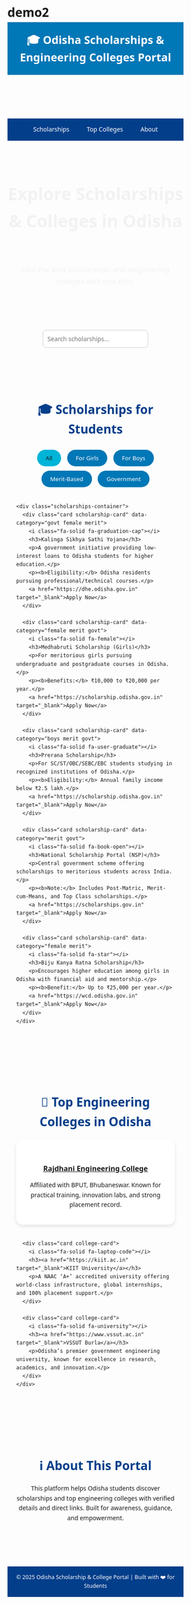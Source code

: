 # demo2
<!DOCTYPE html>
<html lang="en">
<head>
    <meta charset="UTF-8">
    <meta name="viewport" content="width=device-width, initial-scale=1.0">
    <title>Odisha Scholarship Portal - Empowering Education</title>
    <link rel="stylesheet" href="https://cdnjs.cloudflare.com/ajax/libs/font-awesome/6.4.0/css/all.min.css">
    <style>
        *{
            margin: 0;
            padding: 0;
            box-sizing: border-box;
            font-family: 'Segoe UI', Tahoma, Geneva, Verdana, sans-serif;
        } 

        :root {
            --primary-color: #4a6bdf;
            --secondary-color: #f97316;
            --accent-color: #10b981;
            --text-dark: #1f2937;
            --text-light: #6b7280;
            --bg-light: #f9fafb;
            --white: #ffffff;
            --shadow: 0 4px 6px rgba(0, 0, 0, 0.1);
            --shadow-lg: 0 10px 25px rgba(0, 0, 0, 0.1);
        }

        body {
            background-color: var(--bg-light);
            color: var(--text-dark);
            line-height: 1.6;
        }

        /* Header Styles */
        header {
            background: linear-gradient(135deg, var(--primary-color), #6366f1);
            color: var(--white);
            padding: 1rem 0;
            position: sticky;
            top: 0;
            z-index: 100;
            box-shadow: var(--shadow);
        }

        .container {
            max-width: 1200px;
            margin: 0 auto;
            padding: 0 20px;
        }

        .header-content {
            display: flex;
            justify-content: space-between;
            align-items: center;
        }

        .logo {
            display: flex;
            align-items: center;
            font-size: 1.5rem;
            font-weight: bold;
        }

        .logo i {
            margin-right: 10px;
            font-size: 2rem;
        }

        nav ul {
            display: flex;
            list-style: none;
        }

        nav ul li {
            margin-left: 2rem;
        }

        nav ul li a {
            color: var(--white);
            text-decoration: none;
            transition: all 0.3s ease;
            padding: 0.5rem 0;
            border-bottom: 2px solid transparent;
        }

        nav ul li a:hover {
            border-bottom: 2px solid var(--white);
        }

        /* Hero Section */
        .hero {
            background: linear-gradient(135deg, var(--primary-color), var(--secondary-color));
            color: var(--white);
            padding: 4rem 0;
            text-align: center;
            position: relative;
            overflow: hidden;
        }

        .hero::before {
            content: "";
            position: absolute;
            top: 0;
            left: 0;
            width: 100%;
            height: 100%;
            background: url('https://picsum.photos/seed/education/1200/400.jpg') center/cover;
            opacity: 0.2;
            z-index: -1;
        }

        .hero h1 {
            font-size: 2.5rem;
            margin-bottom: 1rem;
            animation: fadeInDown 1s ease;
        }

        .hero p {
            font-size: 1.2rem;
            max-width: 800px;
            margin: 0 auto 2rem;
            animation: fadeInUp 1s ease;
        }

        .search-box {
            max-width: 600px;
            margin: 0 auto;
            position: relative;
            animation: fadeIn 1.5s ease;
        }

        .search-box input {
            width: 100%;
            padding: 1rem 3rem 1rem 1.5rem;
            border-radius: 50px;
            border: none;
            font-size: 1rem;
            box-shadow: var(--shadow-lg);
        }

        .search-box button {
            position: absolute;
            right: 5px;
            top: 50%;
            transform: translateY(-50%);
            background: var(--secondary-color);
            color: var(--white);
            border: none;
            padding: 0.7rem 1.5rem;
            border-radius: 50px;
            cursor: pointer;
            transition: all 0.3s ease;
        }

        .search-box button:hover {
            background: #ea580c;
        }

        /* Filter Section */
        .filter-section {
            padding: 2rem 0;
            background: var(--white);
            box-shadow: var(--shadow);
            margin-bottom: 2rem;
        }

        .filter-container {
            display: flex;
            justify-content: center;
            flex-wrap: wrap;
            gap: 1rem;
        }

        .filter-btn {
            padding: 0.5rem 1.5rem;
            background: var(--white);
            border: 2px solid var(--primary-color);
            color: var(--primary-color);
            border-radius: 50px;
            cursor: pointer;
            transition: all 0.3s ease;
            font-weight: 500;
        }

        .filter-btn:hover, .filter-btn.active {
            background: var(--primary-color);
            color: var(--white);
        }

        /* Colleges Section */
        .colleges-section {
            padding: 3rem 0;
            background: var(--white);
            margin-bottom: 2rem;
        }

        .colleges-grid {
            display: grid;
            grid-template-columns: repeat(auto-fill, minmax(280px, 1fr));
            gap: 1.5rem;
            margin-top: 2rem;
        }

        .college-card {
            background: var(--white);
            border-radius: 12px;
            overflow: hidden;
            box-shadow: var(--shadow);
            transition: all 0.3s ease;
            display: flex;
            flex-direction: column;
            height: 100%;
        }

        .college-card:hover {
            transform: translateY(-8px);
            box-shadow: var(--shadow-lg);
        }

        .college-image {
            height: 160px;
            background: linear-gradient(135deg, var(--primary-color), #6366f1);
            display: flex;
            align-items: center;
            justify-content: center;
            color: var(--white);
            font-size: 3rem;
        }

        .college-content {
            padding: 1.5rem;
            flex-grow: 1;
            display: flex;
            flex-direction: column;
        }

        .college-name {
            font-size: 1.2rem;
            font-weight: 600;
            margin-bottom: 0.5rem;
            color: var(--text-dark);
        }

        .college-type {
            color: var(--text-light);
            font-size: 0.9rem;
            margin-bottom: 1rem;
        }

        .college-link {
            display: inline-flex;
            align-items: center;
            color: var(--primary-color);
            text-decoration: none;
            font-weight: 500;
            margin-top: auto;
            transition: all 0.3s ease;
        }

        .college-link:hover {
            color: var(--secondary-color);
        }

        .college-link i {
            margin-left: 0.5rem;
            transition: transform 0.3s ease;
        }

        .college-link:hover i {
            transform: translateX(5px);
        }

        /* Scholarship Cards */
        .scholarships-section {
            padding: 2rem 0;
        }

        .section-title {
            text-align: center;
            font-size: 2rem;
            margin-bottom: 3rem;
            color: var(--text-dark);
            position: relative;
        }

        .section-title::after {
            content: "";
            position: absolute;
            bottom: -10px;
            left: 50%;
            transform: translateX(-50%);
            width: 80px;
            height: 4px;
            background: var(--secondary-color);
            border-radius: 2px;
        }

        .scholarship-grid {
            display: grid;
            grid-template-columns: repeat(auto-fit, minmax(350px, 1fr));
            gap: 2rem;
        }

        .scholarship-card {
            background: var(--white);
            border-radius: 15px;
            overflow: hidden;
            box-shadow: var(--shadow);
            transition: all 0.3s ease;
            animation: fadeInUp 0.8s ease;
        }

        .scholarship-card:hover {
            transform: translateY(-10px);
            box-shadow: var(--shadow-lg);
        }

        .card-header {
            background: linear-gradient(135deg, var(--primary-color), #6366f1);
            color: var(--white);
            padding: 1.5rem;
            position: relative;
        }

        .card-header h3 {
            font-size: 1.5rem;
            margin-bottom: 0.5rem;
        }

        .card-header .badge {
            position: absolute;
            top: 1rem;
            right: 1rem;
            background: var(--secondary-color);
            color: var(--white);
            padding: 0.3rem 0.8rem;
            border-radius: 20px;
            font-size: 0.8rem;
        }

        .card-body {
            padding: 1.5rem;
        }

        .card-section {
            margin-bottom: 1.5rem;
        }

        .card-section h4 {
            color: var(--primary-color);
            margin-bottom: 0.5rem;
            display: flex;
            align-items: center;
        }

        .card-section h4 i {
            margin-right: 0.5rem;
        }

        .card-section ul {
            list-style-type: none;
            padding-left: 1.5rem;
        }

        .card-section ul li {
            position: relative;
            margin-bottom: 0.5rem;
            padding-left: 1.5rem;
        }

        .card-section ul li::before {
            content: "•";
            position: absolute;
            left: 0;
            color: var(--accent-color);
            font-weight: bold;
        }

        .card-footer {
            padding: 1rem 1.5rem;
            background: var(--bg-light);
            display: flex;
            justify-content: space-between;
            align-items: center;
        }

        .apply-btn {
            background: var(--accent-color);
            color: var(--white);
            border: none;
            padding: 0.7rem 1.5rem;
            border-radius: 50px;
            cursor: pointer;
            font-weight: 500;
            transition: all 0.3s ease;
            text-decoration: none;
            display: inline-block;
        }

        .apply-btn:hover {
            background: #059669;
            transform: scale(1.05);
        }

        .source-links {
            display: flex;
            gap: 0.5rem;
        }

        .source-link {
            width: 30px;
            height: 30px;
            border-radius: 50%;
            background: var(--primary-color);
            color: var(--white);
            display: flex;
            align-items: center;
            justify-content: center;
            text-decoration: none;
            transition: all 0.3s ease;
        }

        .source-link:hover {
            background: var(--secondary-color);
            transform: scale(1.1);
        }

        /* Footer */
        footer {
            background: var(--text-dark);
            color: var(--white);
            padding: 3rem 0 1rem;
            margin-top: 4rem;
        }

        .footer-content {
            display: grid;
            grid-template-columns: repeat(auto-fit, minmax(250px, 1fr));
            gap: 2rem;
            margin-bottom: 2rem;
        }

        .footer-section h3 {
            margin-bottom: 1rem;
            color: var(--secondary-color);
        }

        .footer-section ul {
            list-style: none;
        }

        .footer-section ul li {
            margin-bottom: 0.5rem;
        }

        .footer-section ul li a {
            color: #d1d5db;
            text-decoration: none;
            transition: color 0.3s ease;
        }

        .footer-section ul li a:hover {
            color: var(--secondary-color);
        }

        .footer-bottom {
            text-align: center;
            padding-top: 2rem;
            border-top: 1px solid #374151;
            color: #9ca3af;
        }

        /* Animations */
        @keyframes fadeInDown {
            from {
                opacity: 0;
                transform: translateY(-30px);
            }
            to {
                opacity: 1;
                transform: translateY(0);
            }
        }

        @keyframes fadeInUp {
            from {
                opacity: 0;
                transform: translateY(30px);
            }
            to {
                opacity: 1;
                transform: translateY(0);
            }
        }

        @keyframes fadeIn {
            from {
                opacity: 0;
            }
            to {
                opacity: 1;
            }
        }

        /* Responsive Design */
        @media (max-width: 768px) {
            .header-content {
                flex-direction: column;
                text-align: center;
            }

            nav ul {
                margin-top: 1rem;
                flex-wrap: wrap;
                justify-content: center;
            }

            nav ul li {
                margin: 0.5rem;
            }

            .hero h1 {
                font-size: 2rem;
            }

            .scholarship-grid {
                grid-template-columns: 1fr;
            }

            .colleges-grid {
                grid-template-columns: repeat(auto-fill, minmax(250px, 1fr));
            }
        }
    </style>
</head>
<body>
    <!-- Header -->
    <header>
        <div class="container">
            <div class="header-content">
                <div class="logo">
                    <i class="fas fa-graduation-cap"></i>
                    <span>Odisha Scholarship Portal</span>
                </div>
                <nav>
                    <ul>
                        <li><a href="#home">Home</a></li>
                        <li><a href="#colleges">Colleges</a></li>
                        <li><a href="#scholarships">Scholarships</a></li>
                        <li><a href="omps5.html">How to Apply</a></li>
                        <li><a href="#contact">Contact</a></li>
                    </ul>
                </nav>
            </div>
        </div>
    </header>

    <!-- Hero Section -->
    <section class="hero" id="home">
        <div class="container">
            <h1>Empowering Education Through Scholarships</h1>
            <p>Discover various scholarship opportunities in Odisha to support your educational journey. Find the right scholarship that matches your needs and eligibility.</p>
            <div class="search-box">
                <input type="text" id="searchInput" placeholder="Search for scholarships...">
                <button type="button" onclick="searchScholarships()"><i class="fas fa-search"></i></button>
            </div>
        </div>
    </section>

    <!-- Colleges Section -->
    <section class="colleges-section" id="colleges">
        <div class="container">
            <h2 class="section-title">Top Colleges in Odisha</h2>
            <div class="colleges-grid">
                <div class="college-card">
                    <div class="college-image">
                        <i class="fas fa-university"></i>
                    </div>
                    <div class="college-content">
                        <h3 class="college-name">KIIT University</h3>
                        <p class="college-type">Private University</p>
                        <a href="https://kiit.ac.in" target="_blank" class="college-link">
                            Visit Website <i class="fas fa-arrow-right"></i>
                        </a>
                    </div>
                </div>
                
                <div class="college-card">
                    <div class="college-image">
                        <i class="fas fa-university"></i>
                    </div>
                    <div class="college-content">
                        <h3 class="college-name">Rajdhani Engineering College</h3>
                        <p class="college-type">Engineering College</p>
                        <a href="https://www.rec.ac.in/" target="_blank" class="college-link">
                            Visit Website <i class="fas fa-arrow-right"></i>
                        </a>
                    </div>
                </div>
                
                <div class="college-card">
                    <div class="college-image">
                        <i class="fas fa-university"></i>
                    </div>
                    <div class="college-content">
                        <h3 class="college-name">OUTR (CET Bhubaneswar)</h3>
                        <p class="college-type">Government University</p>
                        <a href="https://outr.ac.in" target="_blank" class="college-link">
                            Visit Website <i class="fas fa-arrow-right"></i>
                        </a>
                    </div>
                </div>
                
                <div class="college-card">
                    <div class="college-image">
                        <i class="fas fa-university"></i>
                    </div>
                    <div class="college-content">
                        <h3 class="college-name">ITER (SOA University)</h3>
                        <p class="college-type">Private University</p>
                        <a href="https://soa.ac.in/iter" target="_blank" class="college-link">
                            Visit Website <i class="fas fa-arrow-right"></i>
                        </a>
                    </div>
                </div>
                
                <div class="college-card">
                    <div class="college-image">
                        <i class="fas fa-university"></i>
                    </div>
                    <div class="college-content">
                        <h3 class="college-name">NIT Rourkela</h3>
                        <p class="college-type">Institute of National Importance</p>
                        <a href="https://nitrkl.ac.in" target="_blank" class="college-link">
                            Visit Website <i class="fas fa-arrow-right"></i>
                        </a>
                    </div>
                </div>
                
                <div class="college-card">
                    <div class="college-image">
                        <i class="fas fa-university"></i>
                    </div>
                    <div class="college-content">
                        <h3 class="college-name">VSSUT Burla</h3>
                        <p class="college-type">Government University</p>
                        <a href="https://vssut.ac.in" target="_blank" class="college-link">
                            Visit Website <i class="fas fa-arrow-right"></i>
                        </a>
                    </div>
                </div>
                
                <div class="college-card">
                    <div class="college-image">
                        <i class="fas fa-university"></i>
                    </div>
                    <div class="college-content">
                        <h3 class="college-name">CET Bhubaneswar</h3>
                        <p class="college-type">Government Engineering College</p>
                        <a href="https://cet.edu.in" target="_blank" class="college-link">
                            Visit Website <i class="fas fa-arrow-right"></i>
                        </a>
                    </div>
                </div>
                
                <div class="college-card">
                    <div class="college-image">
                        <i class="fas fa-university"></i>
                    </div>
                    <div class="college-content">
                        <h3 class="college-name">Silicon Institute of Technology</h3>
                        <p class="college-type">Engineering College</p>
                        <a href="https://silicon.ac.in" target="_blank" class="college-link">
                            Visit Website <i class="fas fa-arrow-right"></i>
                        </a>
                    </div>
                </div>
            </div>
        </div>
    </section>

    <!-- Filter Section -->
    <section class="filter-section">
        <div class="container">
            <div class="filter-container">
                <button class="filter-btn active" onclick="filterScholarships('all')">All Scholarships</button>
                <button class="filter-btn" onclick="filterScholarships('merit')">Merit Based</button>
                <button class="filter-btn" onclick="filterScholarships('need')">Need Based</button>
                <button class="filter-btn" onclick="filterScholarships('caste')">Caste Based</button>
                <button class="filter-btn" onclick="filterScholarships('language')">Language Based</button>
            </div>
        </div>
    </section>

    <!-- Scholarships Section -->
    <section class="scholarships-section" id="scholarships">
        <div class="container">
            <h2 class="section-title">Available Scholarships</h2>
            <div class="scholarship-grid">
                <!-- e-Medhabruti Scholarship -->
                <div class="scholarship-card" data-category="merit need">
                    <div class="card-header">
                        <h3>e-Medhabruti</h3>
                        <span class="badge">Popular</span>
                    </div>
                    <div class="card-body">
                        <div class="card-section">
                            <h4><i class="fas fa-bullseye"></i> Purpose</h4>
                            <p>Helps meritorious students in Odisha for higher/technical/professional education who need financial support.</p>
                        </div>
                        <div class="card-section">
                            <h4><i class="fas fa-check-circle"></i> Eligibility Criteria</h4>
                            <ul>
                                <li>Must be an Odisha resident</li>
                                <li>Must have achieved minimum 60% marks in previous qualifying exam</li>
                                <li>Parental/family income must be ≤ ₹6,00,000</li>
                                <li>Only in first year of course (for many categories)</li>
                                <li>Professional/technical courses included; distance education excluded</li>
                            </ul>
                        </div>
                        <div class="card-section">
                            <h4><i class="fas fa-rupee-sign"></i> Amount & Updates</h4>
                            <ul>
                                <li>Number of scholarships: ~14,500 each year</li>
                                <li>UG students: ~₹5,000/year</li>
                                <li>PG students: ~₹10,000/year</li>
                                <li>Technical/Professional courses: ~₹10,000/year</li>
                                <li>Recent update (2025-26): Total awarded ~same number, with fixed amounts each year</li>
                            </ul>
                        </div>
                    </div>
                    <div class="card-footer">
                        <a href="https://scholarship.odisha.gov.in" target="_blank" class="apply-btn">Apply Now</a>
                        <div class="source-links">
                            <a href="# " class="source-link" title="Buddy4Study"><i class="fas fa-link"></i></a>
                            <a href="# " class="source-link" title="Govt Schemes"><i class="fas fa-link"></i></a>
                        </div>
                    </div>
                </div>

                <!-- Pre-Matric Scholarship -->
                <div class="scholarship-card" data-category="caste need">
                    <div class="card-header">
                        <h3>Pre-Matric Scholarship (SC/ST)</h3>
                        <span class="badge">Updated</span>
                    </div>
                    <div class="card-body">
                        <div class="card-section">
                            <h4><i class="fas fa-bullseye"></i> Purpose</h4>
                            <p>To help students from Scheduled Castes/Scheduled Tribes in school (upto class X) to continue education without financial hardship. Covers both boarders and day scholars.</p>
                        </div>
                        <div class="card-section">
                            <h4><i class="fas fa-check-circle"></i> Eligibility Criteria</h4>
                            <ul>
                                <li>Must come from SC or ST</li>
                                <li>Annual family income limit varies</li>
                                <li>Parents should not be Income Tax payers</li>
                                <li>Students in certain classes (often classes 9 & 10 for OBC pre-matric)</li>
                                <li>Must enroll in recognized school</li>
                            </ul>
                        </div>
                        <div class="card-section">
                            <h4><i class="fas fa-rupee-sign"></i> Amount & Updates</h4>
                            <ul>
                                <li>Monthly maintenance allowance for SC/ST boarders increased from ₹750 to ₹950 for boys</li>
                                <li>For girls: increased from ₹800 to ₹1,000</li>
                                <li>Additional ad-hoc/annual grant component in some cases</li>
                                <li>Covers about 5 lakh+ boarders under SC/ST pre-matric</li>
                            </ul>
                        </div>
                    </div>
                    <div class="card-footer">
                        <a href="https://scholarship.odisha.gov.in" target="_blank" class="apply-btn">Apply Now</a>
                        <div class="source-links">
                            <a href="# " class="source-link" title="Official Portal"><i class="fas fa-link"></i></a>
                            <a href="#  " class="source-link" title="News Source"><i class="fas fa-link"></i></a>
                        </div>
                    </div>
                </div>

                <!-- Vyasakabi Fakir Mohan Bhasabruti Scholarship -->
                <div class="scholarship-card" data-category="merit language">
                    <div class="card-header">
                        <h3>VFMB Scholarship</h3>
                        <span class="badge">Language</span>
                    </div>
                    <div class="card-body">
                        <div class="card-section">
                            <h4><i class="fas fa-bullseye"></i> Purpose</h4>
                            <p>To promote the Odia language and provide support for students pursuing Odia Honours (UG) or MA in Odia (PG). Merit based.</p>
                        </div>
                        <div class="card-section">
                            <h4><i class="fas fa-check-circle"></i> Eligibility Criteria</h4>
                            <ul>
                                <li>Students must be studying in Odia language (Odia Honours in UG or Odia PG)</li>
                                <li>Need to satisfy merit criteria</li>
                                <li>Application via Odisha State Scholarship Portal</li>
                            </ul>
                        </div>
                        <div class="card-section">
                            <h4><i class="fas fa-rupee-sign"></i> Amount & Updates</h4>
                            <ul>
                                <li>One-time ₹20,000 scholarship per student</li>
                                <li>Around 1,500 scholarships per year</li>
                                <li>Distribution: ~1,200 for UG and ~300 for PG</li>
                            </ul>
                        </div>
                    </div>
                    <div class="card-footer">
                        <a href="https://scholarship.odisha.gov.in" target="_blank" class="apply-btn">Apply Now</a>
                        <div class="source-links">
                            <a href="# " class="source-link" title="Scholarship Portal"><i class="fas fa-link"></i></a>
                        </div>
                    </div>
                </div>

                <!-- Anwesha Scholarship -->
                <div class="scholarship-card" data-category="caste need">
                    <div class="card-header">
                        <h3>Anwesha</h3>
                        <span class="badge">Special</span>
                    </div>
                    <div class="card-body">
                        <div class="card-section">
                            <h4><i class="fas fa-bullseye"></i> Purpose</h4>
                            <p>Special scheme for ST & SC students to improve access to quality education in urban areas — enabling them to attend better private/aided schools.</p>
                        </div>
                        <div class="card-section">
                            <h4><i class="fas fa-check-circle"></i> Eligibility Criteria</h4>
                            <ul>
                                <li>For ST/SC students</li>
                                <li>Admitted in Class I in certain partnered/private/Govt aided schools</li>
                                <li>Located in district headquarters/urban areas</li>
                                <li>Student continues up to Class X under this scheme</li>
                            </ul>
                        </div>
                        <div class="card-section">
                            <h4><i class="fas fa-rupee-sign"></i> Amount & Updates</h4>
                            <ul>
                                <li>Covers educational costs for selected students (tuition, additional support)</li>
                                <li>Usually in English-medium or better schools</li>
                                <li>Number of seats: ~5,000 students each year</li>
                            </ul>
                        </div>
                    </div>
                    <div class="card-footer">
                        <a href="https://scholarship.odisha.gov.in" target="_blank" class="apply-btn">Apply Now</a>
                        <div class="source-links">
                            <a href="# " class="source-link" title="ST/SC Portal"><i class="fas fa-link"></i></a>
                        </div>
                    </div>
                </div>

                <!-- Mukhyamantri Medhabruti -->
                <div class="scholarship-card" data-category="merit need">
                    <div class="card-header">
                        <h3>Mukhyamantri Medhabruti</h3>
                        <span class="badge">Updated</span>
                    </div>
                    <div class="card-body">
                        <div class="card-section">
                            <h4><i class="fas fa-bullseye"></i> Purpose</h4>
                            <p>Odisha government recently increased the amounts awarded in many of the state scholarship programs to reduce financial burden.</p>
                        </div>
                        <div class="card-section">
                            <h4><i class="fas fa-check-circle"></i> Eligibility Criteria</h4>
                            <ul>
                                <li>The hike applies to both boys & girls in relevant categories</li>
                                <li>For post-matric and pre-matric scholarship categories</li>
                                <li>Transition done via official announcements</li>
                            </ul>
                        </div>
                        <div class="card-section">
                            <h4><i class="fas fa-rupee-sign"></i> Amount & Updates</h4>
                            <ul>
                                <li>Recent increases in scholarship amounts across categories</li>
                                <li>Aimed at reducing financial burden on students</li>
                                <li>Applicable for both pre-matric and post-matric scholarships</li>
                            </ul>
                        </div>
                    </div>
                    <div class="card-footer">
                        <a href="https://scholarship.odisha.gov.in" target="_blank" class="apply-btn">Apply Now</a>
                        <div class="source-links">
                            <a href="# " class="source-link" title="Shiksha Portal"><i class="fas fa-link"></i></a>
                        </div>
                    </div>
                </div>
            </div>
        </div>
    </section>

    <!-- Footer -->
    <footer>
        <div class="container">
            <div class="footer-content">
                <div class="footer-section">
                    <h3>About Us</h3>
                    <p>We are dedicated to providing comprehensive information about scholarship opportunities in Odisha to help students achieve their educational goals.</p>
                </div>
                <div class="footer-section">
                    <h3>Quick Links</h3>
                    <ul>
                        <li><a href="# ">Home</a></li>
                        <li><a href="# ">All Scholarships</a></li>
                        <li><a href="# ">Application Process</a></li>
                        <li><a href="# ">FAQs</a></li>
                    </ul>
                </div>
                <div class="footer-section">
                    <h3>Resources</h3>
                    <ul>
                        <li><a href="https://scholarship.odisha.gov.in" target="_blank">Odisha Scholarship Portal</a></li>
                        <li><a href="# ">Educational Guidelines</a></li>
                        <li><a href="# ">Contact Support</a></li>
                        <li><a href="# ">Terms & Conditions</a></li>
                    </ul>
                </div>
                <div class="footer-section">
                    <h3>Connect With Us</h3>
                    <div style="display: flex; gap: 1rem; margin-top: 1rem;">
                        <a href="# " style="color: white; font-size: 1.5rem;"><i class="fab fa-facebook"></i></a>
                        <a href="# " style="color: white; font-size: 1.5rem;"><i class="fab fa-twitter"></i></a>
                        <a href="# " style="color: white; font-size: 1.5rem;"><i class="fab fa-instagram"></i></a>
                        <a href="# " style="color: white; font-size: 1.5rem;"><i class="fab fa-linkedin"></i></a>
                    </div>
                </div>
            </div>
            <div class="footer-bottom">
                <p>&copy;2023 Odisha Scholarship Portal. All rights reserved.</p>
            </div>
        </div>
    </footer>

    <script>
        // Filter functionality
        function filterScholarships(category) {
            const cards = document.querySelectorAll('.scholarship-card');
            const buttons = document.querySelectorAll('.filter-btn');
            
            // Update active button
            buttons.forEach(btn => {
                btn.classList.remove('active');
                if (btn.textContent.toLowerCase().includes(category) || 
                    (category === 'all' && btn.textContent === 'All Scholarships')) {
                    btn.classList.add('active');
                }
            });
            
            // Show/hide cards based on category
            cards.forEach(card => {
                if (category === 'all' || card.dataset.category.includes(category)) {
                    card.style.display = 'block';
                    setTimeout(() => {
                        card.style.opacity = '1';
                        card.style.transform = 'translateY(0)';
                    }, 10);
                } else {
                    card.style.opacity = '0';
                    card.style.transform = 'translateY(20px)';
                    setTimeout(() => {
                        card.style.display = 'none';
                    }, 300);
                }
            });
        }

        // Search functionality
        function searchScholarships() {
            const searchTerm = document.getElementById('searchInput').value.toLowerCase();
            const cards = document.querySelectorAll('.scholarship-card');
            
            cards.forEach(card => {
                const text = card.textContent.toLowerCase();
                if (text.includes(searchTerm)) {
                    card.style.display = 'block';
                } else {
                    card.style.display = 'none';
                }
            });
        }

        // Add event listener for Enter key in search box
        document.getElementById('searchInput').addEventListener('keypress', function(e) {
            if (e.key === 'Enter') {
                searchScholarships();
            }
        });

        // Add smooth scrolling to navigation links
        document.querySelectorAll('a[href^="#"]').forEach(anchor => {
            anchor.addEventListener('click', function (e) {
                e.preventDefault();
                const target = document.querySelector(this.getAttribute('href'));
                if (target) {
                    target.scrollIntoView({
                        behavior: 'smooth',
                        block: 'start'
                    });
                }
            });
        });

        // Add animation on scroll
        const observerOptions = {
            threshold: 0.1,
            rootMargin: '0px 0px -50px 0px'
        };

        const observer = new IntersectionObserver(function(entries) {
            entries.forEach(entry => {
                if (entry.isIntersecting) {
                    entry.target.style.opacity = '1';
                    entry.target.style.transform = 'translateY(0)';
                }
            });
        }, observerOptions);

        // Observe all scholarship cards and college cards
        document.querySelectorAll('.scholarship-card, .college-card').forEach(card => {
            card.style.opacity = '0';
            card.style.transform = 'translateY(20px)';
            card.style.transition = 'opacity 0.5s ease, transform 0.5s ease';
            observer.observe(card);
        }); 



    </script>
</body>
</html>
<!DOCTYPE html>
<html lang="en">
<head>
  <meta charset="UTF-8" />
  <meta name="viewport" content="width=device-width, initial-scale=1.0" />
  <title>Odisha Scholarships & Colleges Portal</title>
  <link rel="stylesheet" href="https://cdnjs.cloudflare.com/ajax/libs/font-awesome/6.4.0/css/all.min.css">
  <style>
    /* General Page Style */
    body {
      font-family: "Poppins", sans-serif;
      margin: 0;
      padding: 0;
      background-color: #f3f5f9;
      color: #222;
      scroll-behavior: smooth;
    }
    header {
      background-color: #0077b6;
      color: white;
      padding: 20px;
      text-align: center;
      font-size: 1.8em;
      font-weight: bold;
    }
    nav {
      background-color: #023e8a;
      display: flex;
      justify-content: center;
      flex-wrap: wrap;
    }
    nav a {
      color: white;
      text-decoration: none;
      padding: 14px 20px;
      display: block;
      transition: 0.3s;
    }
    nav a:hover {
      background-color: #0077b6;
    }

    /* Hero Section */
    .hero {
      background: linear-gradient(rgba(0,0,0,0.4), rgba(0,0,0,0.4)),
      url('https://picsum.photos/seed/education/1200/400.jpg') center/cover no-repeat;
      color: white;
      text-align: center;
      padding: 100px 20px;
    }
    .hero h1 {
      font-size: 2.8em;
      margin-bottom: 10px;
    }
    .hero p {
      font-size: 1.2em;
    }

    /* Search Bar */
    .search-bar {
      text-align: center;
      margin: 30px 0;
    }
    .search-bar input {
      padding: 10px;
      width: 60%;
      max-width: 400px;
      border-radius: 8px;
      border: 1px solid #ccc;
      font-size: 1em;
    }

    /* Scholarship Section */
    .section {
      padding: 50px 20px;
    }
    .section h2 {
      text-align: center;
      font-size: 2em;
      margin-bottom: 20px;
      color: #023e8a;
    }
    .filter-buttons {
      text-align: center;
      margin-bottom: 30px;
    }
    .filter-buttons button {
      background-color: #0077b6;
      color: white;
      border: none;
      padding: 10px 20px;
      margin: 5px;
      border-radius: 20px;
      cursor: pointer;
      transition: 0.3s;
    }
    .filter-buttons button.active, .filter-buttons button:hover {
      background-color: #00b4d8;
    }
    .scholarships-container, .colleges-container {
      display: grid;
      grid-template-columns: repeat(auto-fit, minmax(280px, 1fr));
      gap: 20px;
      justify-items: center;
    }
    .card {
      background-color: white;
      border-radius: 15px;
      box-shadow: 0 4px 8px rgba(0,0,0,0.1);
      padding: 20px;
      text-align: center;
      transition: transform 0.3s, box-shadow 0.3s;
    }
    .card:hover {
      transform: translateY(-5px);
      box-shadow: 0 8px 15px rgba(0,0,0,0.15);
    }
    .card i {
      font-size: 2em;
      margin-bottom: 10px;
      color: #0077b6;
    }

    /* Footer */
    footer {
      background-color: #023e8a;
      color: white;
      text-align: center;
      padding: 15px 10px;
      font-size: 0.9em;
      margin-top: 50px;
    }
  </style>
</head>
<body>
  <header>🎓 Odisha Scholarships & Engineering Colleges Portal</header>
  
  <nav>
    <a href="#scholarships">Scholarships</a>
    <a href="#colleges">Top Colleges</a>
    <a href="#about">About</a>
  </nav>

  <section class="hero">
    <h1>Explore Scholarships & Colleges in Odisha</h1>
    <p>Find the best scholarships and engineering colleges with one click.</p>
  </section>

  <!-- Search Bar -->
  <div class="search-bar">
    <input type="text" id="searchInput" placeholder="Search scholarships..." onkeyup="searchScholarships()">
  </div>

  <!-- Scholarships Section -->
  <section id="scholarships" class="section">
    <h2>🎓 Scholarships for Students</h2>
    <div class="filter-buttons">
      <button onclick="filterScholarships('all')" class="filter-btn active">All</button>
      <button onclick="filterScholarships('female')" class="filter-btn">For Girls</button>
      <button onclick="filterScholarships('boys')" class="filter-btn">For Boys</button>
      <button onclick="filterScholarships('merit')" class="filter-btn">Merit-Based</button>
      <button onclick="filterScholarships('govt')" class="filter-btn">Government</button>
    </div>

    <div class="scholarships-container">
      <div class="card scholarship-card" data-category="govt female merit">
        <i class="fa-solid fa-graduation-cap"></i>
        <h3>Kalinga Sikhya Sathi Yojana</h3>
        <p>A government initiative providing low-interest loans to Odisha students for higher education.</p>
        <p><b>Eligibility:</b> Odisha residents pursuing professional/technical courses.</p>
        <a href="https://dhe.odisha.gov.in" target="_blank">Apply Now</a>
      </div>

      <div class="card scholarship-card" data-category="female merit govt">
        <i class="fa-solid fa-female"></i>
        <h3>Medhabruti Scholarship (Girls)</h3>
        <p>For meritorious girls pursuing undergraduate and postgraduate courses in Odisha.</p>
        <p><b>Benefits:</b> ₹10,000 to ₹20,000 per year.</p>
        <a href="https://scholarship.odisha.gov.in" target="_blank">Apply Now</a>
      </div>

      <div class="card scholarship-card" data-category="boys merit govt">
        <i class="fa-solid fa-user-graduate"></i>
        <h3>Prerana Scholarship</h3>
        <p>For SC/ST/OBC/SEBC/EBC students studying in recognized institutions of Odisha.</p>
        <p><b>Eligibility:</b> Annual family income below ₹2.5 lakh.</p>
        <a href="https://scholarship.odisha.gov.in" target="_blank">Apply Now</a>
      </div>

      <div class="card scholarship-card" data-category="merit govt">
        <i class="fa-solid fa-book-open"></i>
        <h3>National Scholarship Portal (NSP)</h3>
        <p>Central government scheme offering scholarships to meritorious students across India.</p>
        <p><b>Note:</b> Includes Post-Matric, Merit-cum-Means, and Top Class scholarships.</p>
        <a href="https://scholarships.gov.in" target="_blank">Apply Now</a>
      </div>

      <div class="card scholarship-card" data-category="female merit">
        <i class="fa-solid fa-star"></i>
        <h3>Biju Kanya Ratna Scholarship</h3>
        <p>Encourages higher education among girls in Odisha with financial aid and mentorship.</p>
        <p><b>Benefit:</b> Up to ₹25,000 per year.</p>
        <a href="https://wcd.odisha.gov.in" target="_blank">Apply Now</a>
      </div>
    </div>
  </section>

  <!-- Colleges Section -->
  <section id="colleges" class="section">
    <h2>🏫 Top Engineering Colleges in Odisha</h2>
    <div class="colleges-container">
      <div class="card college-card">
        <i class="fa-solid fa-building-columns"></i>
        <h3><a href="https://www.rec.ac.in" target="_blank">Rajdhani Engineering College</a></h3>
        <p>Affiliated with BPUT, Bhubaneswar. Known for practical training, innovation labs, and strong placement record.</p>
      </div>

      <div class="card college-card">
        <i class="fa-solid fa-laptop-code"></i>
        <h3><a href="https://kiit.ac.in" target="_blank">KIIT University</a></h3>
        <p>A NAAC ‘A+’ accredited university offering world-class infrastructure, global internships, and 100% placement support.</p>
      </div>

      <div class="card college-card">
        <i class="fa-solid fa-university"></i>
        <h3><a href="https://www.vssut.ac.in" target="_blank">VSSUT Burla</a></h3>
        <p>Odisha’s premier government engineering university, known for excellence in research, academics, and innovation.</p>
      </div>
    </div>
  </section>

  <section id="about" class="section">
    <h2>ℹ️ About This Portal</h2>
    <p style="text-align:center;max-width:700px;margin:auto;">
      This platform helps Odisha students discover scholarships and top engineering colleges with verified details and direct links.  
      Built for awareness, guidance, and empowerment.
    </p>
  </section>

  <footer>
    © 2025 Odisha Scholarship & College Portal | Built with ❤️ for Students
  </footer>

  <script>
function filterScholarships(category) {
  const cards = document.querySelectorAll('.scholarship-card');
  const buttons = document.querySelectorAll('.filter-btn');
  
  buttons.forEach(btn => {
    btn.classList.toggle('active', btn.textContent.toLowerCase().includes(category.toLowerCase()) ||
      (category === 'all' && btn.textContent.toLowerCase().includes('all')));
  });

  cards.forEach(card => {
    card.style.display = (category === 'all' || card.dataset.category.includes(category)) ? 'block' : 'none';
  });
}

function searchScholarships() {
  const searchTerm = document.getElementById('searchInput').value.toLowerCase();
  const cards = document.querySelectorAll('.scholarship-card');
  
  cards.forEach(card => {
    const text = card.textContent.toLowerCase();
    card.style.display = (!searchTerm || text.includes(searchTerm)) ? 'block' : 'none';
  });
}

window.onload = () => {
  const observerOptions = { threshold: 0.1, rootMargin: '0px 0px -50px 0px' };
  const observer = new IntersectionObserver(entries => {
    entries.forEach(entry => {
      if (entry.isIntersecting) {
        entry.target.style.opacity = '1';
        entry.target.style.transform = 'translateY(0)';
      }
    });
  }, observerOptions);

  document.querySelectorAll('.scholarship-card, .college-card').forEach(card => {
    card.style.opacity = '0';
    card.style.transform = 'translateY(20px)';
    card.style.transition = 'opacity 0.5s ease, transform 0.5s ease';
    observer.observe(card);
  });
};
  </script>
</body>
</html>

